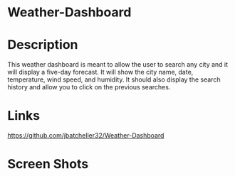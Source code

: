 # Weather-Dashboard

# Description

This weather dashboard is meant to allow the user to search any city and it will display a five-day forecast. It will show the city name, date, temperature, wind speed, and humidity. 
It should also display the search history and allow you to click on the previous searches. 

# Links 

https://github.com/jbatcheller32/Weather-Dashboard




# Screen Shots




